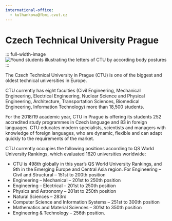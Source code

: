 ```yaml
---
international-office:
  - kulhankova@fbmi.cvut.cz
---
```


# Czech Technical University Prague

::: full-width-image
<img :src="$withBase('/assets/img/partner/ctu/people.jpg')" alt="Yound students illustrating the letters of CTU by according body postures" title="Czech Technical University in Prague (CTU)">
:::

The Czech Technical University in Prague (CTU) is one of the biggest and oldest technical universities in Europe.

CTU currently has eight faculties (Civil Engineering, Mechanical Engineering, Electrical Engineering, Nuclear Science and Physical Engineering, Architecture, Transportation Sciences, Biomedical Engineering, Information Technology) more than 18,500 students.

<!-- more -->

For the 2018/19 academic year, CTU in Prague is offering its students 252 accredited study programmes in Czech language and 83 in foreign languages. CTU educates modern specialists, scientists and managers with knowledge of foreign languages, who are dynamic, flexible and can adapt quickly to the requirements of the market.

CTU currently occupies the following positions according to QS World University Rankings, which evaluated 1620 universities worldwide:

- CTU is 498th globally in this year’s QS World University Rankings, and 9th in the Emerging Europe and Central Asia region. For Engineering – Civil and Structural – 151st to 200th position
- Engineering – Mechanical – 201st to 250th position
- Engineering – Electrical – 201st to 250th position
- Physics and Astronomy – 201st to 250th position
- Natural Sciences – 283rd
- Computer Science and Information Systems – 251st to 300th position
- Mathematics and Material Sciences – 301st to 350th position
- Engineering & Technology – 256th position.

